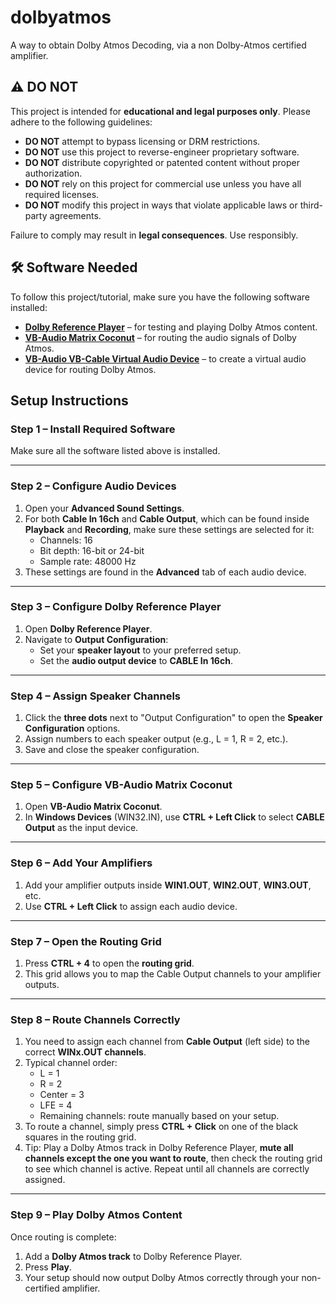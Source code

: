 # dolbyatmos
A way to obtain Dolby Atmos Decoding, via a non Dolby-Atmos certified amplifier.




## ⚠️ DO NOT

This project is intended for **educational and legal purposes only**. Please adhere to the following guidelines:

- **DO NOT** attempt to bypass licensing or DRM restrictions.  
- **DO NOT** use this project to reverse-engineer proprietary software.  
- **DO NOT** distribute copyrighted or patented content without proper authorization.  
- **DO NOT** rely on this project for commercial use unless you have all required licenses.  
- **DO NOT** modify this project in ways that violate applicable laws or third-party agreements.  

Failure to comply may result in **legal consequences**. Use responsibly.  




## 🛠️ Software Needed

To follow this project/tutorial, make sure you have the following software installed:

- **[Dolby Reference Player](https://www.dolby.com/)** – for testing and playing Dolby Atmos content.  
- **[VB-Audio Matrix Coconut](https://vb-audio.com/Matrix/coconut.htm)** – for routing the audio signals of Dolby Atmos.  
- **[VB-Audio VB-Cable Virtual Audio Device](https://vb-audio.com/Cable/)** – to create a virtual audio device for routing Dolby Atmos. 

## Setup Instructions

### Step 1 – Install Required Software
Make sure all the software listed above is installed.

---

### Step 2 – Configure Audio Devices
1. Open your **Advanced Sound Settings**.  
2. For both **Cable In 16ch** and **Cable Output**, which can be found inside **Playback** and **Recording**, make sure these settings are selected for it:
   - Channels: 16  
   - Bit depth: 16-bit or 24-bit  
   - Sample rate: 48000 Hz  
3. These settings are found in the **Advanced** tab of each audio device.

---

### Step 3 – Configure Dolby Reference Player
1. Open **Dolby Reference Player**.  
2. Navigate to **Output Configuration**:
   - Set your **speaker layout** to your preferred setup.  
   - Set the **audio output device** to **CABLE In 16ch**.  

---

### Step 4 – Assign Speaker Channels
1. Click the **three dots** next to "Output Configuration" to open the **Speaker Configuration** options.  
2. Assign numbers to each speaker output (e.g., L = 1, R = 2, etc.).  
3. Save and close the speaker configuration.

---

### Step 5 – Configure VB-Audio Matrix Coconut
1. Open **VB-Audio Matrix Coconut**.  
2. In **Windows Devices** (WIN32.IN), use **CTRL + Left Click** to select **CABLE Output** as the input device.  

---

### Step 6 – Add Your Amplifiers
1. Add your amplifier outputs inside **WIN1.OUT**, **WIN2.OUT**, **WIN3.OUT**, etc.  
2. Use **CTRL + Left Click** to assign each audio device.

---

### Step 7 – Open the Routing Grid
1. Press **CTRL + 4** to open the **routing grid**.  
2. This grid allows you to map the Cable Output channels to your amplifier outputs.

---

### Step 8 – Route Channels Correctly
1. You need to assign each channel from **Cable Output** (left side) to the correct **WINx.OUT channels**.  
2. Typical channel order:
   - L = 1  
   - R = 2  
   - Center = 3  
   - LFE = 4  
   - Remaining channels: route manually based on your setup.
3. To route a channel, simply press **CTRL + Click** on one of the black squares in the routing grid.  
4. Tip: Play a Dolby Atmos track in Dolby Reference Player, **mute all channels except the one you want to route**, then check the routing grid to see which channel is active. Repeat until all channels are correctly assigned.

---

### Step 9 – Play Dolby Atmos Content
Once routing is complete:
1. Add a **Dolby Atmos track** to Dolby Reference Player.  
2. Press **Play**.  
3. Your setup should now output Dolby Atmos correctly through your non-certified amplifier.
